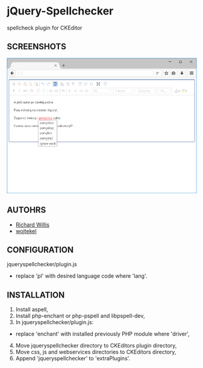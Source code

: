 # jQuery-Spellchecker
spellcheck plugin for CKEditor

## SCREENSHOTS
![Preview](/preview.png)

## AUTOHRS
- [Richard Willis](https://github.com/badsyntax/jquery-spellchecker)
- [wojtekel](http://mojemiejsce-wojtekel.rhcloud.com)

## CONFIGURATION
jqueryspellchecker/plugin.js
- replace 'pl' with desired language code where 'lang'.

## INSTALLATION
1. Install aspell,
2. Install php-enchant or php-pspell and libpspell-dev,
3. In jqueryspellchecker/plugin.js:
- replace 'enchant' with installed previously PHP module where 'driver',
4. Move jqueryspellchecker directory to CKEditors plugin directory,
5. Move css, js and webservices directories to CKEditors directory,
6. Append 'jqueryspellchecker' to 'extraPlugins'.
